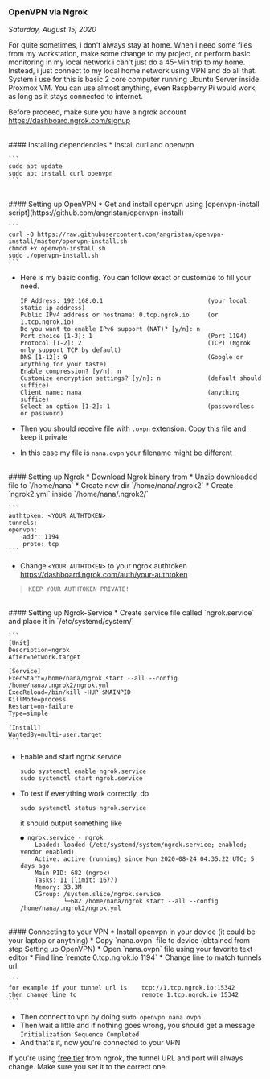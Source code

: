 ### **OpenVPN via Ngrok**
_Saturday, August 15, 2020_

For quite sometimes, i don't always stay at home. When i need some files from my workstation, 
make some change to my project, or perform basic monitoring in my local network i can't just do 
a 45-Min trip to my home. Instead, i just connect to my local home network using VPN and do all 
that. System i use for this is basic 2 core computer running Ubuntu Server inside Proxmox VM. 
You can use almost anything, even Raspberry Pi would work, as long as it stays connected to 
internet.

Before proceed, make sure you have a ngrok account <https://dashboard.ngrok.com/signup>

<br>
#### Installing dependencies
* Install curl and openvpn

    ```
    sudo apt update
    sudo apt install curl openvpn
    ```

<br>
#### Setting up OpenVPN
* Get and install openvpn using [openvpn-install script](https://github.com/angristan/openvpn-install)

    ```
    curl -O https://raw.githubusercontent.com/angristan/openvpn-install/master/openvpn-install.sh
    chmod +x openvpn-install.sh
    sudo ./openvpn-install.sh
    ```
* Here is my basic config. You can follow exact or customize to fill your need.

    ```
    IP Address: 192.168.0.1                             (your local static ip address)
    Public IPv4 address or hostname: 0.tcp.ngrok.io     (or 1.tcp.ngrok.io)
    Do you want to enable IPv6 support (NAT)? [y/n]: n
    Port choice [1-3]: 1                                (Port 1194)
    Protocol [1-2]: 2                                   (TCP) (Ngrok only support TCP by default)
    DNS [1-12]: 9                                       (Google or anything for your taste)
    Enable compression? [y/n]: n
    Customize encryption settings? [y/n]: n             (default should suffice)
    Client name: nana                                   (anything suffice)
    Select an option [1-2]: 1                           (passwordless or password)
    ```
* Then you should receive file with `.ovpn` extension. Copy this file and keep it private
* In this case my file is `nana.ovpn` your filename might be different

<br>
#### Setting up Ngrok
* Download Ngrok binary from <https://ngrok.com/download>
* Unzip downloaded file to `/home/nana`
* Create new dir `/home/nana/.ngrok2`
* Create `ngrok2.yml` inside `/home/nana/.ngrok2/`

    ```
    authtoken: <YOUR AUTHTOKEN>
    tunnels:
    openvpn:
        addr: 1194
        proto: tcp
    ```
* Change `<YOUR AUTHTOKEN>` to your ngrok authtoken <https://dashboard.ngrok.com/auth/your-authtoken> 
> `KEEP YOUR AUTHTOKEN PRIVATE!`

<br>
#### Setting up Ngrok-Service
* Create service file called `ngrok.service` and place it in `/etc/systemd/system/`

    ```
    [Unit]
    Description=ngrok
    After=network.target

    [Service]
    ExecStart=/home/nana/ngrok start --all --config /home/nana/.ngrok2/ngrok.yml
    ExecReload=/bin/kill -HUP $MAINPID
    KillMode=process
    Restart=on-failure
    Type=simple

    [Install]
    WantedBy=multi-user.target
    ```
* Enable and start ngrok.service

    ```
    sudo systemctl enable ngrok.service
    sudo systemctl start ngrok.service
    ```
* To test if everything work correctly, do

    ```
    sudo systemctl status ngrok.service
    ```
    it should output something like
    ```
    ● ngrok.service - ngrok
        Loaded: loaded (/etc/systemd/system/ngrok.service; enabled; vendor enabled)
        Active: active (running) since Mon 2020-08-24 04:35:22 UTC; 5 days ago
        Main PID: 682 (ngrok)
        Tasks: 11 (limit: 1677)
        Memory: 33.3M
        CGroup: /system.slice/ngrok.service
                └─682 /home/nana/ngrok start --all --config /home/nana/.ngrok2/ngrok.yml
    ```

<br>
#### Connecting to your VPN
* Install openvpn in your device (it could be your laptop or anything)
* Copy `nana.ovpn` file to device (obtained from step Setting up OpenVPN)
* Open `nana.ovpn` file using your favorite text editor
* Find line `remote 0.tcp.ngrok.io 1194`
* Change line to match tunnels url <https://dashboard.ngrok.com/status/tunnels>

    ```
    for example if your tunnel url is    tcp://1.tcp.ngrok.io:15342
    then change line to                  remote 1.tcp.ngrok.io 15342
    ```
* Then connect to vpn by doing `sudo openvpn nana.ovpn`
* Then wait a little and if nothing goes wrong, you should get a message `Initialization Sequence Completed`
* And that's it, now you're connected to your VPN

If you're using [free tier](https://ngrok.com/pricing) from ngrok, the tunnel URL and port will always change. 
Make sure you set it to the correct one.